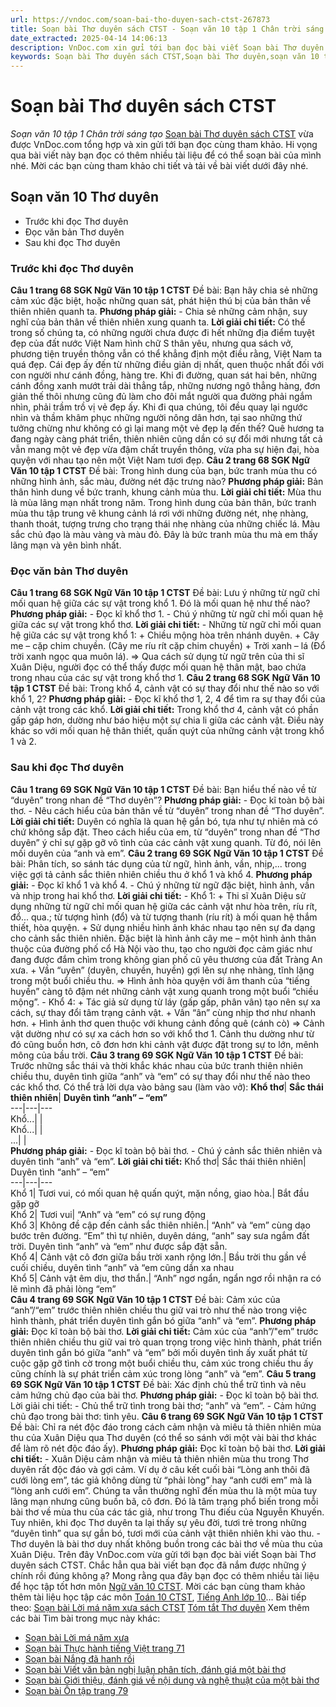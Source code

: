 ```yaml
---
url: https://vndoc.com/soan-bai-tho-duyen-sach-ctst-267873
title: Soạn bài Thơ duyên sách CTST - Soạn văn 10 tập 1 Chân trời sáng tạo - VnDoc.com
date_extracted: 2025-04-14 14:06:13
description: VnDoc.com xin gửi tới bạn đọc bài viết Soạn bài Thơ duyên sách CTST. Mời các bạn cùng tham khảo chi tiết.
keywords: Soạn bài Thơ duyên sách CTST,Soạn bài Thơ duyên,soạn văn 10 thơ duyên,soạn văn 10,soạn văn,soạn bài,thơ duyên
---
```


# Soạn bài Thơ duyên sách CTST
 _Soạn văn 10 tập 1 Chân trời sáng tạo_
[Soạn bài Thơ duyên sách CTST](<https://vndoc.com/soan-bai-tho-duyen-sach-ctst-267873>) vừa được VnDoc.com tổng hợp và xin gửi tới bạn đọc cùng tham khảo. Hi vọng qua bài viết này bạn đọc có thêm nhiều tài liệu để có thể soạn bài của mình nhé. Mời các bạn cùng tham khảo chi tiết và tải về bài viết dưới đây nhé.
## Soạn văn 10 Thơ duyên
  * Trước khi đọc Thơ duyên
  * Đọc văn bản Thơ duyên
  * Sau khi đọc Thơ duyên

### Trước khi đọc Thơ duyên
**Câu 1 trang 68 SGK Ngữ Văn 10 tập 1 CTST**
Đề bài: Bạn hãy chia sẻ những cảm xúc đặc biệt, hoặc những quan sát, phát hiện thú bị của bản thân về thiên nhiên quanh ta.
**Phương pháp giải:**
\- Chia sẻ những cảm nhận, suy nghĩ của bản thân về thiên nhiên xung quanh ta.
**Lời giải chi tiết:**
Có thể trong số chúng ta, có những người chưa được đi hết những địa điểm tuyệt đẹp của đất nước Việt Nam hình chữ S thân yêu, nhưng qua sách vở, phương tiện truyền thông vẫn có thể khẳng định một điều rằng, Việt Nam ta quá đẹp. Cái đẹp ấy đến từ những điều giản dị nhất, quen thuộc nhất đối với con người như cánh đồng, hàng tre. Khi đi đường, quan sát hai bên, những cánh đồng xanh mướt trải dài thẳng tắp, những nương ngô thẳng hàng, đơn giản thế thôi nhưng cũng đủ làm cho đôi mắt người qua đường phải ngắm nhìn, phải trầm trồ vị vẻ đẹp ấy. Khi đi qua chúng, tôi đều quay lại ngước nhìn và thầm khâm phục những người nông dân hơn, tại sao những thứ tưởng chừng như không có gì lại mang một vẻ đẹp lạ đến thế? Quê hương ta đang ngày càng phát triển, thiên nhiên cũng dần có sự đổi mới nhưng tất cả vẫn mang một vẻ đẹp vừa đậm chất truyền thông, vừa pha sự hiện đại, hòa quyện với nhau tạo nên một Việt Nam tươi đẹp.
**Câu 2 trang 68 SGK Ngữ Văn 10 tập 1 CTST**
Đề bài: Trong hình dung của bạn, bức tranh mùa thu có những hình ảnh, sắc màu, đường nét đặc trưng nào?
**Phương pháp giải:**
Bản thân hình dung về bức tranh, khung cảnh mùa thu.
**Lời giải chi tiết:**
Mùa thu là mùa lãng mạn nhất trong năm. Trong hình dung của bản thân, bức tranh mùa thu tập trung vẽ khung cảnh lá rơi với những đường nét, nhẹ nhàng, thanh thoát, tượng trưng cho trạng thái nhẹ nhàng của những chiếc lá. Màu sắc chủ đạo là màu vàng và màu đỏ. Đây là bức tranh mùa thu mà em thấy lãng mạn và yên bình nhất.
### Đọc văn bản Thơ duyên
**Câu 1 trang 68 SGK Ngữ Văn 10 tập 1 CTST**
Đề bài: Lưu ý những từ ngữ chỉ mối quan hệ giữa các sự vật trong khổ 1. Đó là mối quan hệ như thế nào?
**Phương pháp giải:**
\- Đọc kĩ khổ thơ 1.
\- Chú ý những từ ngữ chỉ mối quan hệ giữa các sự vật trong khổ thơ.
**Lời giải chi tiết:**
\- Những từ ngữ chỉ mối quan hệ giữa các sự vật trong khổ 1:
\+ Chiều mộng hòa trên nhánh duyên.
\+ Cây me – cặp chim chuyền. \(Cây me ríu rít cặp chim chuyền\)
\+ Trời xanh – lá \(Đổ trời xanh ngọc qua muôn lá\).
=> Qua cách sử dụng từ ngữ trên của thi sĩ Xuân Diệu, người đọc có thể thấy được mối quan hệ thân mật, bao chứa trong nhau của các sự vật trong khổ thơ 1.
**Câu 2 trang 68 SGK Ngữ Văn 10 tập 1 CTST**
Đề bài: Trong khổ 4, cảnh vật có sự thay đổi như thế nào so với khổ 1, 2?
**Phương pháp giải:**
\- Đọc kĩ khổ thơ 1, 2, 4 để tìm ra sự thay đổi của cảnh vật trong các khổ.
**Lời giải chi tiết:**
Trong khổ thơ 4, cảnh vật có phần gấp gáp hơn, dường như báo hiệu một sự chia li giữa các cảnh vật. Điều này khác so với mối quan hệ thân thiết, quấn quýt của những cảnh vật trong khổ 1 và 2.
### Sau khi đọc Thơ duyên
**Câu 1 trang 69 SGK Ngữ Văn 10 tập 1 CTST**
Đề bài: Bạn hiểu thế nào về từ “duyên” trong nhan đề “Thơ duyên”?
**Phương pháp giải:**
\- Đọc kĩ toàn bộ bài thơ.
\- Nêu cách hiểu của bản thân về từ “duyên” trong nhan đề “Thơ duyên”.
**Lời giải chi tiết:**
Duyên có nghĩa là quan hệ gắn bó, tựa như tự nhiên mà có chứ không sắp đặt. Theo cách hiểu của em, từ “duyên” trong nhan đề “Thơ duyên” ý chỉ sự gặp gỡ vô tình của các cảnh vật xung quanh. Từ đó, nói lên mối duyên của “anh và em”.
**Câu 2 trang 69 SGK Ngữ Văn 10 tập 1 CTST**
Đề bài: Phân tích, so sánh tác dụng của từ ngữ, hình ảnh, vần, nhịp,... trong việc gợi tả cảnh sắc thiên nhiên chiều thu ở khổ 1 và khổ 4.
**Phương pháp giải:**
\- Đọc kĩ khổ 1 và khổ 4.
\- Chú ý những từ ngữ đặc biệt, hình ảnh, vần và nhịp trong hai khổ thơ.
**Lời giải chi tiết:**
\- Khổ 1:
\+ Thi sĩ Xuân Diệu sử dụng những từ ngữ chỉ mối quan hệ giữa các cảnh vật như hòa trên, ríu rít, đổ... qua.; từ tượng hình \(đổ\) và từ tượng thanh \(ríu rít\) à mối quan hệ thắm thiết, hòa quyện.
\+ Sử dụng nhiều hình ảnh khác nhau tạo nên sự đa dạng cho cảnh sắc thiên nhiên. Đặc biệt là hình ảnh cây me – một hình ảnh thân thuộc của đường phố cổ Hà Nội vào thu, tạo cho người đọc cảm giác như đang được đắm chìm trong không gian phố cũ yêu thương của đất Tràng An xưa.
\+ Vần “uyên” \(duyên, chuyền, huyền\) gợi lên sự nhẹ nhàng, tĩnh lặng trong một buổi chiều thu.
=> Hình ảnh hòa quyện với âm thanh của “tiếng huyền” càng tô đậm nét những cảnh vật xung quanh trong một buổi “chiều mộng”.
\- Khổ 4:
\+ Tác giả sử dụng từ láy \(gấp gấp, phân vân\) tạo nên sự xa cách, sự thay đổi tâm trạng cảnh vật.
\+ Vần “ân” cùng nhịp thơ như nhanh hơn.
\+ Hình ảnh thơ quen thuộc với khung cảnh đồng quê \(cánh cò\)
=> Cảnh vật dường như có sự xa cách hơn so với khổ thơ 1. Cảnh thu dường như từ đó cũng buồn hơn, cô đơn hơn khi cảnh vật được đặt trong sự to lớn, mênh mông của bầu trời.
**Câu 3 trang 69 SGK Ngữ Văn 10 tập 1 CTST**
Đề bài: Trước những sắc thái và thời khắc khác nhau của bức tranh thiên nhiên chiều thu, duyên tình giữa “anh” và “em” có sự thay đổi như thế nào theo các khổ thơ. Có thể trả lời dựa vào bảng sau \(làm vào vở\):
**Khổ thơ**| **Sắc thái thiên nhiên**| **Duyên tình “anh” – “em”**  
---|---|---  
Khổ...| |   
Khổ...| |   
...| |   
**Phương pháp giải:**
\- Đọc kĩ toàn bộ bài thơ.
\- Chú ý cảnh sắc thiên nhiên và duyên tình “anh” và “em”.
**Lời giải chi tiết:**
Khổ thơ| Sắc thái thiên nhiên| Duyên tình “anh” – “em”  
---|---|---  
Khổ 1| Tươi vui, có mối quan hệ quấn quýt, mặn nồng, giao hòa.| Bắt đầu gặp gỡ  
Khổ 2| Tươi vui| “Anh” và “em” có sự rung động  
Khổ 3| Không đề cập đến cảnh sắc thiên nhiên.| “Anh” và “em” cùng dạo bước trên đường. “Em” thì tự nhiên, duyên dáng, “anh” say sưa ngắm đất trời. Duyên tình “anh” và “em” như được sắp đặt sẵn.  
Khổ 4| Cảnh vật cô đơn giữa bầu trời xanh rộng lớn.| Bầu trời thu gần về cuối chiều, duyên tình “anh” và “em cũng dần xa nhau  
Khổ 5| Cảnh vật êm dịu, thơ thẩn.| “Anh” ngơ ngẩn, ngẩn ngơ rồi nhận ra có lẽ mình đã phải lòng “em”  
**Câu 4 trang 69 SGK Ngữ Văn 10 tập 1 CTST**
Đề bài: Cảm xúc của “anh”/“em” trước thiên nhiên chiều thu giữ vai trò như thế nào trong việc hình thành, phát triển duyên tình gắn bó giữa “anh” và “em”.
**Phương pháp giải:**
Đọc kĩ toàn bộ bài thơ.
**Lời giải chi tiết:**
Cảm xúc của “anh”/"em” trước thiên nhiên chiều thu giữ vai trò quan trọng trong việc hình thành, phát triển duyên tình gắn bó giữa “anh” và “em” bởi mối duyên tình ấy xuất phát từ cuộc gặp gỡ tình cờ trong một buổi chiều thu, cảm xúc trong chiều thu ấy cũng chính là sự phát triển cảm xúc trong lòng “anh” và “em”.
**Câu 5 trang 69 SGK Ngữ Văn 10 tập 1 CTST**
Đề bài: Xác định chủ thể trữ tình và nêu cảm hứng chủ đạo của bài thơ.
**Phương pháp giải:**
\- Đọc kĩ toàn bộ bài thơ.
Lời giải chi tiết:
\- Chủ thể trữ tình trong bài thơ; “anh” và “em”.
\- Cảm hứng chủ đạo trong bài thơ: tình yêu.
**Câu 6 trang 69 SGK Ngữ Văn 10 tập 1 CTST**
Đề bài: Chỉ ra nét độc đáo trong cách cảm nhận và miêu tả thiên nhiên mùa thu của Xuân Diệu qua Thơ duyên \(có thể so sánh với một vài bài thơ khác để làm rõ nét độc đáo ấy\).
**Phương pháp giải:**
Đọc kĩ toàn bộ bài thơ.
**Lời giải chi tiết:**
\- Xuân Diệu cảm nhận và miêu tả thiên nhiên mùa thu trong Thơ duyên rất độc đáo và gợi cảm. Ví dụ ở câu kết cuối bài “Lòng anh thôi đã cưới lòng em”, tác giả không dùng từ “phải lòng” hay “anh cưới em” mà là “lòng anh cưới em”. Chúng ta vẫn thường nghĩ đến mùa thu là một mùa tuy lãng mạn nhưng cũng buồn bã, cô đơn. Đó là tâm trạng phổ biến trong mỗi bài thơ về mùa thu của các tác giả, như trong Thu điếu của Nguyễn Khuyến. Tuy nhiên, khi đọc Thơ duyên ta lại thấy sự yêu đời, tươi trẻ trong những “duyên tình” qua sự gắn bó, tươi mới của cảnh vật thiên nhiên khi vào thu.
\- Thơ duyên là bài thơ duy nhất không buồn trong các bài thơ về mùa thu của Xuân Diệu.
Trên đây VnDoc.com vừa gửi tới bạn đọc bài viết Soạn bài Thơ duyên sách CTST. Chắc hẳn qua bài viết bạn đọc đã nắm được những ý chính rồi đúng không ạ? Mong rằng qua đây bạn đọc có thêm nhiều tài liệu để học tập tốt hơn môn [Ngữ văn 10 CTST](<https://vndoc.com/ngu-van-10-chan-troi-sang-tao-tap1>). Mời các bạn cùng tham khảo thêm tài liệu học tập các môn [Toán 10 CTST](<https://vndoc.com/toan-10-chan-troi-sang-tao-tap1>), [Tiếng Anh lớp 10](<https://vndoc.com/tieng-anh-10-moi>)...
Bài tiếp theo: [Soạn bài Lời má năm xưa sách CTST](<https://vndoc.com/soan-bai-loi-ma-nam-xua-sach-ctst-267879>)
[Tóm tắt Thơ duyên](<https://vndoc.com/tom-tat-tho-duyen-275192>)
Xem thêm các bài Tìm bài trong mục này khác:
  * [Soạn bài Lời má năm xưa](</soan-bai-loi-ma-nam-xua-sach-ctst-267879>)
  * [Soạn bài Thực hành tiếng Việt trang 71](</soan-bai-thuc-hanh-tieng-viet-trang-71-sach-ctst-267886>)
  * [Soạn bài Nắng đã hanh rồi](</soan-bai-nang-da-hanh-roi-sach-ctst-267974>)
  * [Soạn bài Viết văn bản nghị luận phân tích, đánh giá một bài thơ](</soan-bai-viet-van-ban-nghi-luan-phan-tich-danh-gia-mot-bai-tho-sach-ctst-267980>)
  * [Soạn bài Giới thiệu, đánh giá về nội dung và nghệ thuật của một bài thơ](</soan-bai-gioi-thieu-danh-gia-ve-noi-dung-va-nghe-thuat-cua-mot-bai-tho-sach-ctst-267983>)
  * [Soạn bài Ôn tập trang 79](</soan-bai-on-tap-trang-79-sach-ctst-267987>)

